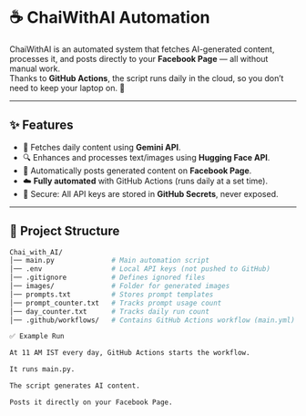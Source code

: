 # ☕ ChaiWithAI Automation

ChaiWithAI is an automated system that fetches AI-generated content, processes it, and posts directly to your **Facebook Page** — all without manual work.  
Thanks to **GitHub Actions**, the script runs daily in the cloud, so you don’t need to keep your laptop on. 🚀  

---

## ✨ Features
- 🤖 Fetches daily content using **Gemini API**.  
- 🔍 Enhances and processes text/images using **Hugging Face API**.  
- 📢 Automatically posts generated content on **Facebook Page**.  
- ☁️ **Fully automated** with GitHub Actions (runs daily at a set time).  
- 🔑 Secure: All API keys are stored in **GitHub Secrets**, never exposed.  

---

## 📂 Project Structure
```bash
Chai_with_AI/
│── main.py              # Main automation script
│── .env                 # Local API keys (not pushed to GitHub)
│── .gitignore           # Defines ignored files
│── images/              # Folder for generated images
│── prompts.txt          # Stores prompt templates
│── prompt_counter.txt   # Tracks prompt usage count
│── day_counter.txt      # Tracks daily run count
│── .github/workflows/   # Contains GitHub Actions workflow (main.yml)

✅ Example Run

At 11 AM IST every day, GitHub Actions starts the workflow.

It runs main.py.

The script generates AI content.

Posts it directly on your Facebook Page.